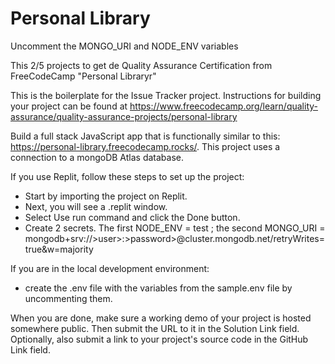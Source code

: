 # Personal Library

Uncomment the MONGO_URI and NODE_ENV variables

This 2/5 projects to get de Quality Assurance Certification from FreeCodeCamp "Personal Libraryr"

This is the boilerplate for the Issue Tracker project. Instructions for building your project can be found at https://www.freecodecamp.org/learn/quality-assurance/quality-assurance-projects/personal-library

Build a full stack JavaScript app that is functionally similar to this: https://personal-library.freecodecamp.rocks/. 
This project uses a connection to a mongoDB Atlas database.

If you use Replit, follow these steps to set up the project:
- Start by importing the project on Replit.
- Next, you will see a .replit window.
- Select Use run command and click the Done button.
- Create 2 secrets. The first NODE_ENV = test ; the second MONGO_URI = mongodb+srv://>user>:>password>@cluster.mongodb.net/retryWrites=true&w=majority

If you are in the local development environment:
- create the .env file with the variables from the sample.env file by uncommenting them.

When you are done, make sure a working demo of your project is hosted somewhere public. Then submit the URL to it in the Solution Link field. Optionally, also submit a link to your project's source code in the GitHub Link field.

